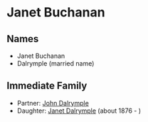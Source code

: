 ﻿---
layout: person
subject_key: i48339564
permalink: /people/i48339564
---

# Janet Buchanan

## Names

* Janet Buchanan
* Dalrymple (married name)

## Immediate Family

* Partner: [John Dalrymple](./@90699645@-john-dalrymple-b-d.md)
* Daughter: [Janet Dalrymple](./@30057967@-janet-dalrymple-b1876-d.md) (about 1876 - )

